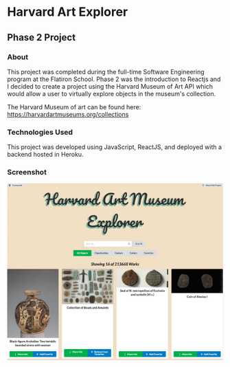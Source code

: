 # Harvard Art Explorer
## Phase 2 Project
### About
This project was completed during the full-time Software Engineering program at the Flatiron School. Phase 2 was the introduction to Reactjs and I decided to create a project using the Harvard Museum of Art API which would allow a user to virtually explore objects in the museum's collection.

The Harvard Museum of art can be found here: https://harvardartmuseums.org/collections

### Technologies Used
This project was developed using JavaScript, ReactJS, and deployed with a backend hosted in Heroku.

### Screenshot
![harvard-art-explorer-landing-page](https://raw.githubusercontent.com/ObieMunoz/harvard-art-explorer/main/src/images/ham-explorer-landing.jpeg)
